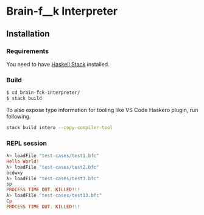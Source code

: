 # Brain-f__k Interpreter

## Installation 
### Requirements 
You need to have [Haskell Stack](https://docs.haskellstack.org/en/stable/install_and_upgrade/) installed.

### Build 
```bash
$ cd brain-fck-interpreter/
$ stack build
```

To also expose type information for tooling like VS Code Haskero plugin, run following.
```bash
stack build intero --copy-compiler-tool
```


### REPL session 
```haskell
λ> loadFile "test-cases/test1.bfc"
Hello World!
λ> loadFile "test-cases/test2.bfc"
bcdwxy
λ> loadFile "test-cases/test3.bfc"
sp
PROCESS TIME OUT. KILLED!!!
λ> loadFile "test-cases/test13.bfc"
Cp
PROCESS TIME OUT. KILLED!!!

```
